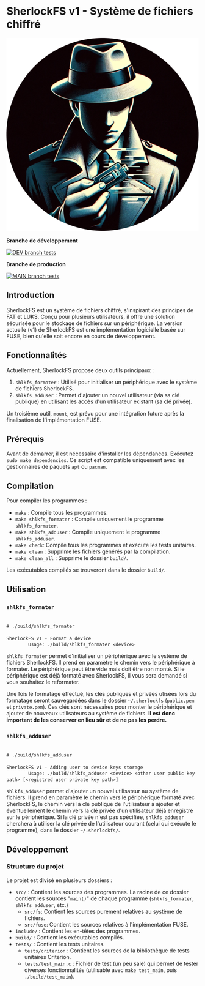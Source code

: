 # SherlockFS v1 - Système de fichiers chiffré

![SherlockFS logo](images/SherlockFS_logo.png)

**Branche de développement**

[![DEV branch tests](https://github.com/SherlockFS/SherlockFS/actions/workflows/test_suite.yml/badge.svg?branch=dev)](https://github.com/SherlockFS/SherlockFS/actions/workflows/test_suite.yml)

**Branche de production**

[![MAIN branch tests](https://github.com/SherlockFS/SherlockFS/actions/workflows/test_suite.yml/badge.svg?branch=main)](https://github.com/SherlockFS/SherlockFS/actions/workflows/test_suite.yml)

## Introduction

SherlockFS est un système de fichiers chiffré, s'inspirant des principes de FAT et LUKS. Conçu pour plusieurs utilisateurs, il offre une solution sécurisée pour le stockage de fichiers sur un périphérique. La version actuelle (v1) de SherlockFS est une implémentation logicielle basée sur FUSE, bien qu'elle soit encore en cours de développement.

## Fonctionnalités

Actuellement, SherlockFS propose deux outils principaux :

1. `shlkfs_formater` : Utilisé pour initialiser un périphérique avec le système de fichiers SherlockFS.
2. `shlkfs_adduser` : Permet d'ajouter un nouvel utilisateur (via sa clé publique) en utilisant les accès d'un utilisateur existant (sa clé privée).

Un troisième outil, `mount`, est prévu pour une intégration future après la finalisation de l'implémentation FUSE.

## Prérequis

Avant de démarrer, il est nécessaire d'installer les dépendances. Exécutez `sudo make dependencies`. Ce script est compatible uniquement avec les gestionnaires de paquets `apt` ou `pacman`.

## Compilation

Pour compiler les programmes :

- `make` : Compile tous les programmes.
- `make shlkfs_formater` : Compile uniquement le programme `shlkfs_formater`.
- `make shlkfs_adduser` : Compile uniquement le programme `shlkfs_adduser`.
- `make check`: Compile tous les programmes et exécute les tests unitaires.
- `make clean` : Supprime les fichiers générés par la compilation.
- `make clean_all` : Supprime le dossier `build/`.

Les exécutables compilés se trouveront dans le dossier `build/`.

## Utilisation

### `shlkfs_formater`

```shell

# ./build/shlkfs_formater

SherlockFS v1 - Format a device
        Usage: ./build/shlkfs_formater <device>
```

`shlkfs_formater` permet d'initialiser un périphérique avec le système de fichiers SherlockFS. Il prend en paramètre le chemin vers le périphérique à formater. Le périphérique peut être vide mais doit être non monté. Si le périphérique est déjà formaté avec SherlockFS, il vous sera demandé si vous souhaitez le reformater.

Une fois le formatage effectué, les clés publiques et privées utisées lors du formatage seront sauvegardées dans le dossier `~/.sherlockfs` (`public.pem` et `private.pem`). Ces clés sont nécessaires pour monter le périphérique et ajouter de nouveaux utilisateurs au système de fichiers. **Il est donc important de les conserver en lieu sûr et de ne pas les perdre.**

### `shlkfs_adduser`

```shell

# ./build/shlkfs_adduser

SherlockFS v1 - Adding user to device keys storage
        Usage: ./build/shlkfs_adduser <device> <other user public key path> [<registred user private key path>]
```

`shlkfs_adduser` permet d'ajouter un nouvel utilisateur au système de fichiers. Il prend en paramètre le chemin vers le périphérique formaté avec SherlockFS, le chemin vers la clé publique de l'utilisateur à ajouter et éventuellement le chemin vers la clé privée d'un utilisateur déjà enregistré sur le périphérique. Si la clé privée n'est pas spécifiée, `shlkfs_adduser` cherchera à utiliser la clé privée de l'utilisateur courant (celui qui exécute le programme), dans le dossier `~/.sherlockfs/`.

## Développement

### Structure du projet

Le projet est divisé en plusieurs dossiers :

- `src/` : Contient les sources des programmes. La racine de ce dossier contient les sources "`main()`" de chaque programme (`shlkfs_formater`, `shlkfs_adduser`, etc.)
  - `src/fs`: Contient les sources purement relatives au système de fichiers.
  - `src/fuse`: Contient les sources relatives à l'implémentation FUSE.
- `include/` : Contient les en-têtes des programmes.
- `build/` : Contient les exécutables compilés.
- `tests/` : Contient les tests unitaires.
  - `tests/criterion` : Contient les sources de la bibliothèque de tests unitaires Criterion.
  - `tests/test_main.c` : Fichier de test (un peu sale) qui permet de tester diverses fonctionnalités (utilisable avec `make test_main`, puis `./build/test_main`).
